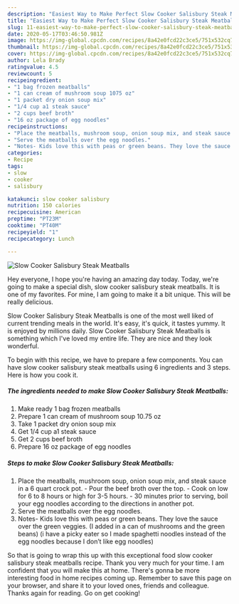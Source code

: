 ```yaml
---
description: "Easiest Way to Make Perfect Slow Cooker Salisbury Steak Meatballs"
title: "Easiest Way to Make Perfect Slow Cooker Salisbury Steak Meatballs"
slug: 11-easiest-way-to-make-perfect-slow-cooker-salisbury-steak-meatballs
date: 2020-05-17T03:46:50.981Z
image: https://img-global.cpcdn.com/recipes/8a42e0fcd22c3ce5/751x532cq70/slow-cooker-salisbury-steak-meatballs-recipe-main-photo.jpg
thumbnail: https://img-global.cpcdn.com/recipes/8a42e0fcd22c3ce5/751x532cq70/slow-cooker-salisbury-steak-meatballs-recipe-main-photo.jpg
cover: https://img-global.cpcdn.com/recipes/8a42e0fcd22c3ce5/751x532cq70/slow-cooker-salisbury-steak-meatballs-recipe-main-photo.jpg
author: Lela Brady
ratingvalue: 4.5
reviewcount: 5
recipeingredient:
- "1 bag frozen meatballs"
- "1 can cream of mushroom soup 1075 oz"
- "1 packet dry onion soup mix"
- "1/4 cup a1 steak sauce"
- "2 cups beef broth"
- "16 oz package of egg noodles"
recipeinstructions:
- "Place the meatballs, mushroom soup, onion soup mix, and steak sauce in a 6 quart crock pot. Pour the beef broth over the top. Cook on low for 6 to 8 hours or high for 3-5 hours. 30 minutes prior to serving, boil your egg noodles according to the directions in another pot."
- "Serve the meatballs over the egg noodles."
- "Notes- Kids love this with peas or green beans. They love the sauce over the green veggies. (I added in a can of mushrooms and the green beans) (i have a picky eater so I made spaghetti noodles instead of the egg noodles because I don’t like egg noodles)"
categories:
- Recipe
tags:
- slow
- cooker
- salisbury

katakunci: slow cooker salisbury 
nutrition: 150 calories
recipecuisine: American
preptime: "PT23M"
cooktime: "PT40M"
recipeyield: "1"
recipecategory: Lunch

---
```



![Slow Cooker Salisbury Steak Meatballs](https://img-global.cpcdn.com/recipes/8a42e0fcd22c3ce5/751x532cq70/slow-cooker-salisbury-steak-meatballs-recipe-main-photo.jpg)

Hey everyone, I hope you're having an amazing day today. Today, we're going to make a special dish, slow cooker salisbury steak meatballs. It is one of my favorites. For mine, I am going to make it a bit unique. This will be really delicious.



Slow Cooker Salisbury Steak Meatballs is one of the most well liked of current trending meals in the world. It's easy, it's quick, it tastes yummy. It is enjoyed by millions daily. Slow Cooker Salisbury Steak Meatballs is something which I've loved my entire life. They are nice and they look wonderful.


To begin with this recipe, we have to prepare a few components. You can have slow cooker salisbury steak meatballs using 6 ingredients and 3 steps. Here is how you cook it.

##### The ingredients needed to make Slow Cooker Salisbury Steak Meatballs:

1. Make ready 1 bag frozen meatballs
1. Prepare 1 can cream of mushroom soup 10.75 oz
1. Take 1 packet dry onion soup mix
1. Get 1/4 cup a1 steak sauce
1. Get 2 cups beef broth
1. Prepare 16 oz package of egg noodles




##### Steps to make Slow Cooker Salisbury Steak Meatballs:

1. Place the meatballs, mushroom soup, onion soup mix, and steak sauce in a 6 quart crock pot. - Pour the beef broth over the top. - Cook on low for 6 to 8 hours or high for 3-5 hours. - 30 minutes prior to serving, boil your egg noodles according to the directions in another pot.
1. Serve the meatballs over the egg noodles.
1. Notes- Kids love this with peas or green beans. They love the sauce over the green veggies. (I added in a can of mushrooms and the green beans) (i have a picky eater so I made spaghetti noodles instead of the egg noodles because I don’t like egg noodles)




So that is going to wrap this up with this exceptional food slow cooker salisbury steak meatballs recipe. Thank you very much for your time. I am confident that you will make this at home. There's gonna be more interesting food in home recipes coming up. Remember to save this page on your browser, and share it to your loved ones, friends and colleague. Thanks again for reading. Go on get cooking!
